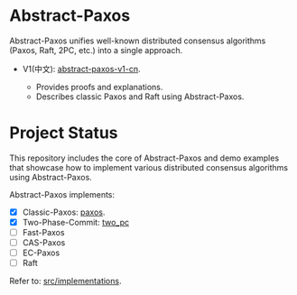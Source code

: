 # Abstract-Paxos

Abstract-Paxos unifies well-known distributed consensus algorithms (Paxos, Raft, 2PC, etc.) into a single approach.

-   V1(中文): [abstract-paxos-v1-cn](doc/built/zhihu/v1-cn.md).

    - Provides proofs and explanations.
    - Describes classic Paxos and Raft using Abstract-Paxos.

# Project Status

This repository includes the core of Abstract-Paxos and demo examples that
showcase how to implement various distributed consensus algorithms using
Abstract-Paxos.

Abstract-Paxos implements:

- [x] Classic-Paxos: [paxos](./src/implementations/paxos.rs).
- [x] Two-Phase-Commit: [two_pc](./src/implementations/two_pc.rs)
- [ ] Fast-Paxos
- [ ] CAS-Paxos
- [ ] EC-Paxos
- [ ] Raft

Refer to: [src/implementations](./src/implementations).
